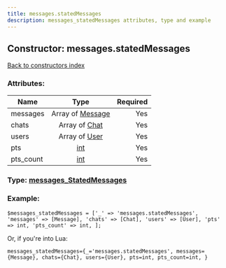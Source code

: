 ```yaml
---
title: messages.statedMessages
description: messages_statedMessages attributes, type and example
---
```

## Constructor: messages.statedMessages  
[Back to constructors index](index.md)



### Attributes:

| Name     |    Type       | Required |
|----------|:-------------:|---------:|
|messages|Array of [Message](../types/Message.md) | Yes|
|chats|Array of [Chat](../types/Chat.md) | Yes|
|users|Array of [User](../types/User.md) | Yes|
|pts|[int](../types/int.md) | Yes|
|pts\_count|[int](../types/int.md) | Yes|



### Type: [messages\_StatedMessages](../types/messages_StatedMessages.md)


### Example:

```
$messages_statedMessages = ['_' => 'messages.statedMessages', 'messages' => [Message], 'chats' => [Chat], 'users' => [User], 'pts' => int, 'pts_count' => int, ];
```  

Or, if you're into Lua:  


```
messages_statedMessages={_='messages.statedMessages', messages={Message}, chats={Chat}, users={User}, pts=int, pts_count=int, }

```


